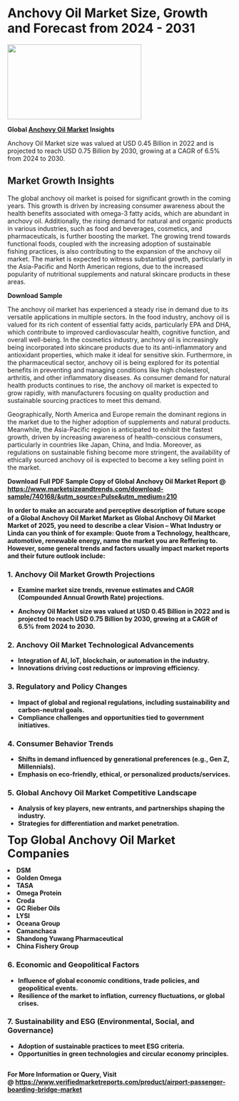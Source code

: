 <H1>Anchovy Oil Market Size, Growth and Forecast from 2024 - 2031</H1><img class="aligncenter size-medium wp-image-584254" src="https://thirdeyenews.in/wp-content/uploads/2024/09/Global-Market-Research-300x168.jpeg" alt="" width="300" height="168" /><p><strong>Global&nbsp;<a href="https://www.marketsizeandtrends.com/download-sample/740168/&amp;utm_source=Pulse&amp;utm_medium=210">Anchovy Oil Market</a> Insights</strong></p><p>Anchovy Oil Market size was valued at USD 0.45 Billion in 2022 and is projected to reach USD 0.75 Billion by 2030, growing at a CAGR of 6.5% from 2024 to 2030.</p><p><h2>Market Growth Insights</h2> <p>The global anchovy oil market is poised for significant growth in the coming years. This growth is driven by increasing consumer awareness about the health benefits associated with omega-3 fatty acids, which are abundant in anchovy oil. Additionally, the rising demand for natural and organic products in various industries, such as food and beverages, cosmetics, and pharmaceuticals, is further boosting the market. The growing trend towards functional foods, coupled with the increasing adoption of sustainable fishing practices, is also contributing to the expansion of the anchovy oil market. The market is expected to witness substantial growth, particularly in the Asia-Pacific and North American regions, due to the increased popularity of nutritional supplements and natural skincare products in these areas.</p> <p><strong>Download Sample</strong></p> <p>The anchovy oil market has experienced a steady rise in demand due to its versatile applications in multiple sectors. In the food industry, anchovy oil is valued for its rich content of essential fatty acids, particularly EPA and DHA, which contribute to improved cardiovascular health, cognitive function, and overall well-being. In the cosmetics industry, anchovy oil is increasingly being incorporated into skincare products due to its anti-inflammatory and antioxidant properties, which make it ideal for sensitive skin. Furthermore, in the pharmaceutical sector, anchovy oil is being explored for its potential benefits in preventing and managing conditions like high cholesterol, arthritis, and other inflammatory diseases. As consumer demand for natural health products continues to rise, the anchovy oil market is expected to grow rapidly, with manufacturers focusing on quality production and sustainable sourcing practices to meet this demand. <p>Geographically, North America and Europe remain the dominant regions in the market due to the higher adoption of supplements and natural products. Meanwhile, the Asia-Pacific region is anticipated to exhibit the fastest growth, driven by increasing awareness of health-conscious consumers, particularly in countries like Japan, China, and India. Moreover, as regulations on sustainable fishing become more stringent, the availability of ethically sourced anchovy oil is expected to become a key selling point in the market.</p> <p><strong></p><p><span class=""><strong>Download Full PDF Sample Copy of Global Anchovy Oil Market Report</strong> @ <a href="https://www.marketsizeandtrends.com/download-sample/740168/&amp;utm_source=Pulse&amp;utm_medium=210" target="_blank">https://www.marketsizeandtrends.com/download-sample/740168/&amp;utm_source=Pulse&amp;utm_medium=210</a></span></p><p>In order to make an accurate and perceptive description of future scope of a Global&nbsp;Anchovy Oil Market Market as Global&nbsp;Anchovy Oil Market Market of 2025, you need to describe a clear Vision &ndash; What Industry or Linda can you think of for example: Quote from a Technology, healthcare, automotive, renewable energy, name the market you are Reffering to. However, some general trends and factors usually impact market reports and their future outlook include:</p><h3>1.&nbsp;<strong>Anchovy Oil Market Growth Projections</strong></h3><ul><li>Examine market size trends, revenue estimates and CAGR (Compounded Annual Growth Rate) projections.</li><li><p>Anchovy Oil Market size was valued at USD 0.45 Billion in 2022 and is projected to reach USD 0.75 Billion by 2030, growing at a CAGR of 6.5% from 2024 to 2030.</p></li></ul><h3>2.&nbsp;<strong>Anchovy Oil Market Technological Advancements</strong></h3><ul><li>Integration of AI, IoT, blockchain, or automation in the industry.</li><li>Innovations driving cost reductions or improving efficiency.</li></ul><h3>3.&nbsp;<strong>Regulatory and Policy Changes</strong></h3><ul><li>Impact of global and regional regulations, including sustainability and carbon-neutral goals.</li><li>Compliance challenges and opportunities tied to government initiatives.</li></ul><h3>4.&nbsp;<strong>Consumer Behavior Trends</strong></h3><ul><li>Shifts in demand influenced by generational preferences (e.g., Gen Z, Millennials).</li><li>Emphasis on eco-friendly, ethical, or personalized products/services.</li></ul><h3>5.&nbsp;<strong>Global Anchovy Oil Market Competitive Landscape</strong></h3><ul><li>Analysis of key players, new entrants, and partnerships shaping the industry.</li><li>Strategies for differentiation and market penetration.</li></ul><p data-pm-slice="1 1 []"><span style="color: inherit; font-family: inherit; font-size: 25px;">Top Global Anchovy Oil Market Companies</span></p><div class="" data-test-id=""><p><li>DSM</li><li> Golden Omega</li><li> TASA</li><li> Omega Protein</li><li> Croda</li><li> GC Rieber Oils</li><li> LYSI</li><li> Oceana Group</li><li> Camanchaca</li><li> Shandong Yuwang Pharmaceutical</li><li> China Fishery Group</li></p></div><h3>6.&nbsp;<strong>Economic and Geopolitical Factors</strong></h3><ul><li>Influence of global economic conditions, trade policies, and geopolitical events.</li><li>Resilience of the market to inflation, currency fluctuations, or global crises.</li></ul><h3>7.&nbsp;<strong>Sustainability and ESG (Environmental, Social, and Governance)</strong></h3><ul><li>Adoption of sustainable practices to meet ESG criteria.</li><li>Opportunities in green technologies and circular economy principles.</li></ul><h2><strong style="font-size: 14px;">For More Information or Query, Visit @&nbsp;</strong><a style="background-color: #ffffff; font-size: 14px;" href="https://www.marketsizeandtrends.com/report/anchovy-oil-market/" target="_blank">https://www.verifiedmarketreports.com/product/airport-passenger-boarding-bridge-market</a></h2>
